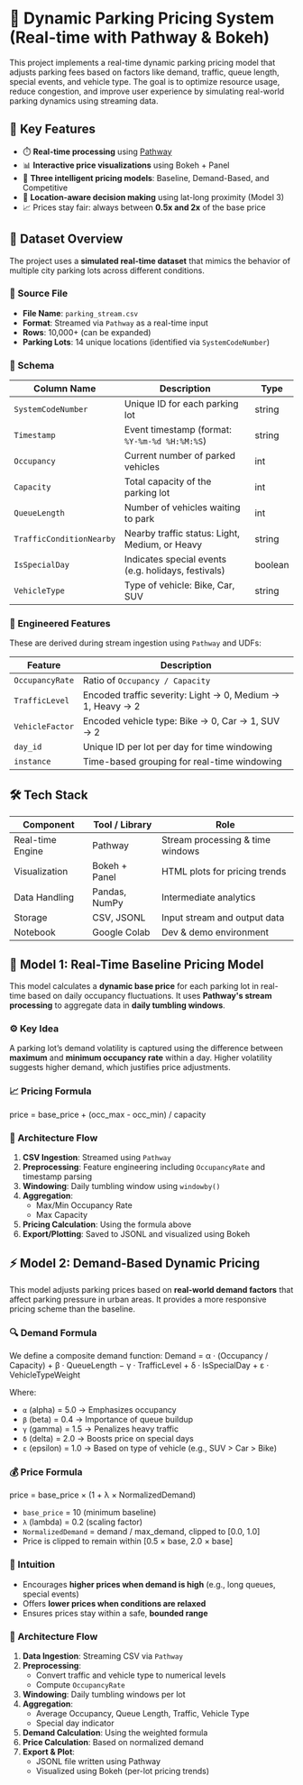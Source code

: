 # 🚗 Dynamic Parking Pricing System (Real-time with Pathway & Bokeh)
This project implements a real-time dynamic parking pricing model that adjusts parking fees based on factors like demand, traffic, queue length, special events, and vehicle type. The goal is to optimize resource usage, reduce congestion, and improve user experience by simulating real-world parking dynamics using streaming data.
## 📌 Key Features

- ⏱️ **Real-time processing** using [Pathway](https://github.com/pathwaycom/pathway)
- 📊 **Interactive price visualizations** using Bokeh + Panel
- 🧠 **Three intelligent pricing models**: Baseline, Demand-Based, and Competitive
- 📍 **Location-aware decision making** using lat-long proximity (Model 3)
- 📈 Prices stay fair: always between **0.5x and 2x** of the base price

## 📂 Dataset Overview

The project uses a **simulated real-time dataset** that mimics the behavior of multiple city parking lots across different conditions.

### 🔸 Source File
- **File Name**: `parking_stream.csv`
- **Format**: Streamed via `Pathway` as a real-time input
- **Rows**: 10,000+ (can be expanded)
- **Parking Lots**: 14 unique locations (identified via `SystemCodeNumber`)

### 🔸 Schema

| Column Name           | Description                                              | Type     |
|-----------------------|----------------------------------------------------------|----------|
| `SystemCodeNumber`    | Unique ID for each parking lot                           | string   |
| `Timestamp`           | Event timestamp (format: `%Y-%m-%d %H:%M:%S`)            | string   |
| `Occupancy`           | Current number of parked vehicles                        | int      |
| `Capacity`            | Total capacity of the parking lot                        | int      |
| `QueueLength`         | Number of vehicles waiting to park                       | int      |
| `TrafficConditionNearby` | Nearby traffic status: Light, Medium, or Heavy      | string   |
| `IsSpecialDay`        | Indicates special events (e.g. holidays, festivals)      | boolean  |
| `VehicleType`         | Type of vehicle: Bike, Car, SUV                          | string   |

### 🔸 Engineered Features

These are derived during stream ingestion using `Pathway` and UDFs:

| Feature         | Description                                             |
|-----------------|---------------------------------------------------------|
| `OccupancyRate` | Ratio of `Occupancy / Capacity`                        |
| `TrafficLevel`  | Encoded traffic severity: Light → 0, Medium → 1, Heavy → 2 |
| `VehicleFactor` | Encoded vehicle type: Bike → 0, Car → 1, SUV → 2       |
| `day_id`        | Unique ID per lot per day for time windowing           |
| `instance`      | Time-based grouping for real-time windowing            |

## 🛠️ Tech Stack

| Component         | Tool / Library           | Role                            |
|------------------|--------------------------|---------------------------------|
| Real-time Engine | Pathway                  | Stream processing & time windows |
| Visualization    | Bokeh + Panel            | HTML plots for pricing trends  |
| Data Handling    | Pandas, NumPy            | Intermediate analytics          |
| Storage          | CSV, JSONL               | Input stream and output data    |
| Notebook         | Google Colab             | Dev & demo environment          |

## 🧠 Model 1: Real-Time Baseline Pricing Model

This model calculates a **dynamic base price** for each parking lot in real-time based on daily occupancy fluctuations. It uses **Pathway's stream processing** to aggregate data in **daily tumbling windows**.

### ⚙️ Key Idea

A parking lot’s demand volatility is captured using the difference between **maximum** and **minimum occupancy rate** within a day. Higher volatility suggests higher demand, which justifies price adjustments.

### 📈 Pricing Formula

price = base_price + (occ_max - occ_min) / capacity

### 🧱 Architecture Flow

1. **CSV Ingestion**: Streamed using `Pathway`
2. **Preprocessing**: Feature engineering including `OccupancyRate` and timestamp parsing
3. **Windowing**: Daily tumbling window using `windowby()`
4. **Aggregation**:
   - Max/Min Occupancy Rate
   - Max Capacity
5. **Pricing Calculation**: Using the formula above
6. **Export/Plotting**: Saved to JSONL and visualized using Bokeh

## ⚡ Model 2: Demand-Based Dynamic Pricing

This model adjusts parking prices based on **real-world demand factors** that affect parking pressure in urban areas. It provides a more responsive pricing scheme than the baseline.

### 🔍 Demand Formula

We define a composite demand function:
Demand = α · (Occupancy / Capacity) + β · QueueLength − γ · TrafficLevel + δ · IsSpecialDay + ε · VehicleTypeWeight

Where:

- `α` (alpha) = 5.0 → Emphasizes occupancy
- `β` (beta) = 0.4 → Importance of queue buildup
- `γ` (gamma) = 1.5 → Penalizes heavy traffic
- `δ` (delta) = 2.0 → Boosts price on special days
- `ε` (epsilon) = 1.0 → Based on type of vehicle (e.g., SUV > Car > Bike)

### 💰 Price Formula
price = base_price × (1 + λ × NormalizedDemand)

- `base_price` = 10 (minimum baseline)
- `λ` (lambda) = 0.2 (scaling factor)
- `NormalizedDemand` = demand / max_demand, clipped to [0.0, 1.0]
- Price is clipped to remain within [0.5 × base, 2.0 × base]

### 🎯 Intuition

- Encourages **higher prices when demand is high** (e.g., long queues, special events)
- Offers **lower prices when conditions are relaxed**
- Ensures prices stay within a safe, **bounded range**

### 🔄 Architecture Flow

1. **Data Ingestion**: Streaming CSV via `Pathway`
2. **Preprocessing**:
   - Convert traffic and vehicle type to numerical levels
   - Compute `OccupancyRate`
3. **Windowing**: Daily tumbling windows per lot
4. **Aggregation**:
   - Average Occupancy, Queue Length, Traffic, Vehicle Type
   - Special day indicator
5. **Demand Calculation**: Using the weighted formula
6. **Price Calculation**: Based on normalized demand
7. **Export & Plot**:
   - JSONL file written using Pathway
   - Visualized using Bokeh (per-lot pricing trends)

